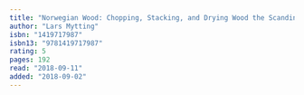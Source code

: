 ```yaml
---
title: "Norwegian Wood: Chopping, Stacking, and Drying Wood the Scandinavian Way"
author: "Lars Mytting"
isbn: "1419717987"
isbn13: "9781419717987"
rating: 5
pages: 192
read: "2018-09-11"
added: "2018-09-02"
---
```


